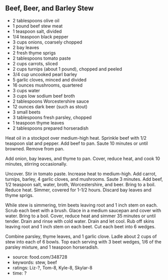 Beef, Beer, and Barley Stew
---------------------------

- 2 tablespoons olive oil
- 1 pound beef stew meat
- 1 teaspoon salt, divided
- 1/4 teaspoon black pepper
- 3 cups onions, coarsely chopped
- 2 bay leaves
- 2 fresh thyme sprigs
- 2 tablespoons tomato paste
- 2 cups carrots, sliced
- 2 cups turnips (about 1 pound), chopped and peeled
- 3/4 cup uncooked pearl barley
- 5 garlic cloves, minced and divided
- 16 ounces mushrooms, quartered
- 3 cups water
- 3 cups low sodium beef broth
- 2 tablespoons Worcestershire sauce
- 12 ounces dark beer (such as stout)
- 3 small beets
- 3 tablespoons fresh parsley, chopped
- 1 teaspoon thyme leaves
- 2 tablespoons prepared horseradish

Heat oil in a stockpot over medium-high heat.  Sprinkle beef with 1/2
teaspoon slat and pepper.  Add beef to pan. Saute 10 minutes or until
browned.  Remove from pan.

Add onion, bay leaves, and thyme to pan.  Cover, reduce heat, and cook
10 minutes, stirring occasionally.

Uncover.  Stir in tomato paste.  Increase heat to medium-high.  Add
carrot, turnips, barley, 4 garlic cloves, and mushrooms.  Saute 3
minutes.  Add beef, 1/2 teaspoon salt, water, broth, Worcestershire,
and beer.  Bring to a boil.  Reduce heat.  Simmer, covered for 1-1/2
hours.  Discard bay leaves and thyme sprigs.

While stew is simmering, trim beets leaving root and 1 inch stem on
each.  Scrub each beet with a brush.  Glace in a medium saucepan and
cover with water.  Bring to a boil.  Cover, reduce heat and simmer 35
minutes or until tender.  Drain and rinse with cold water.  Drain and
let cool.  Rub off skins leaving root and 1 inch stem on each beet.
Cut each beet into 6 wedges.

Combine parsley, thyme leaves, and 1 garlic clove.  Ladle about 2 cups
of stew into each of 6 bowls.  Top each serving with 3 beet wedges,
1/6 of the parsley mixture, and 1 teaspoon horseradish.

- source: food.com/348728
- keywords: stew, beef
- ratings: Liz-?, Tom-8, Kyle-8, Skylar-8
- time: ?
